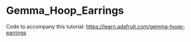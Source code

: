 # Gemma_Hoop_Earrings

Code to accompany this tutorial:
https://learn.adafruit.com/gemma-hoop-earrings
